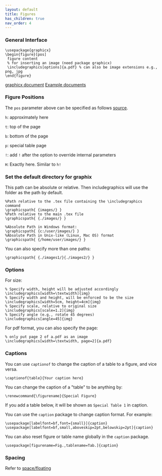 ```yaml
---
layout: default
title: Figures
has_children: true
nav_order: 4
---
```


### General Interface

```
\usepackage{graphicx}
\begin{figure}[pos]
 figure content
 % for inserting an image (need package graphicx)
 \includegraphics[options]{a.pdf} % can also be image extensions e.g., png, jpg
\end{figure}
```

[graphicx document](https://ctan.math.washington.edu/tex-archive/macros/latex/required/graphics/grfguide.pdf)  [Example documents](https://www.overleaf.com/learn/latex/Inserting_Images)

### Figure Positions

The `pos` parameter above can be specified as follows [source](https://www.overleaf.com/learn/latex/Inserting_Images).

`h`: approximately here

`t`: top of the page

`b`: bottom of the page

`p`: special table page

`!`: add `!` after the option to override internal parameters

`H`: Exactly here. Similar to `h!`

### Set the default directory for graphix

This path can be absolute or relative. Then includegraphics will use the folder as the path by default. 

```
%Path relative to the .tex file containing the \includegraphics command
\graphicspath{ {images/} }
%Path relative to the main .tex file 
\graphicspath{ {./images/} }

%Absolute Path in Windows format:
\graphicspath{ {c:/user/images/} }
%Absolute Path in Unix-like (Linux, Mac OS) format
\graphicspath{ {/home/user/images/} }
```

You can also specify more than one paths:

```
\graphicspath{ {./images1/}{./images2/} }
```

### Options

For size:

```
% Specify width, height will be adjusted accordingly
\includegraphics[width=\textwidth]{img}
% Specify width and height, will be enforced to be the size
\includegraphics[width=5cm, height=4cm]{img}
% Specify scale, relative to original size
\includegraphics[scale=1.2]{img}
% Specify angle (e.g., rotate 45 degrees)
\includegraphics[angle=45]{img}
```

For pdf format, you can also specify the page:
```
% only put page 2 of a.pdf as an image
\includegraphics[width=\textwidth, page=2]{a.pdf}
```

### Captions

You can use `captionof` to change the caption of a table to a figure, and vice versa. 

```
\captionof{table}{Your caption here} 
```

You can change the caption of a "table" to be anything by:

```
\renewcommand{\figurename}{Special Figure}
```

If you add a table below, it will be shown as `Special Table 1` in caption. 

You can use the `caption` package to change caption format. For example:

```
\usepackage[labelfont=bf,font={small}]{caption}
\usepackage[labelfont=bf,small,aboveskip=2pt,belowskip=2pt]{caption}
```

You can also reset figure or table name globally in the `caption` package.

```
\usepackage[figurename=Fig.,tablename=Tab.]{caption}
```


### Spacing 

Refer to [space/floating](/latex-tricks/docs/space/floating-equation.html)
